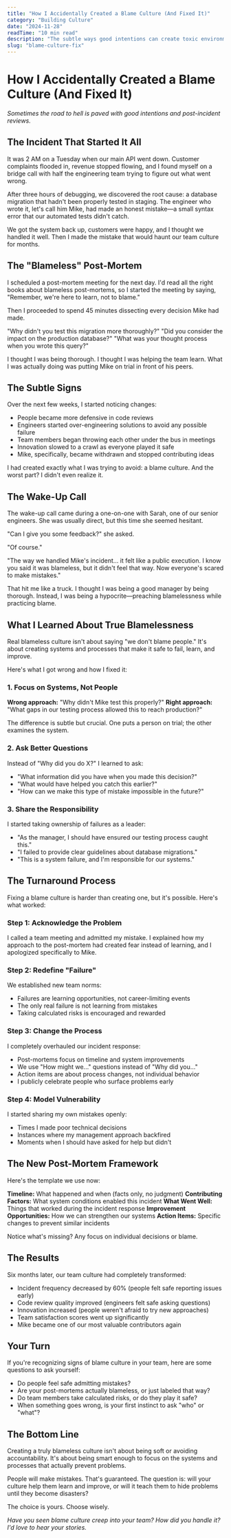 ```yaml
---
title: "How I Accidentally Created a Blame Culture (And Fixed It)"
category: "Building Culture"
date: "2024-11-28"
readTime: "10 min read"
description: "The subtle ways good intentions can create toxic environments, and how to course-correct."
slug: "blame-culture-fix"
---
```


# How I Accidentally Created a Blame Culture (And Fixed It)

*Sometimes the road to hell is paved with good intentions and post-incident reviews.*

## The Incident That Started It All

It was 2 AM on a Tuesday when our main API went down. Customer complaints flooded in, revenue stopped flowing, and I found myself on a bridge call with half the engineering team trying to figure out what went wrong.

After three hours of debugging, we discovered the root cause: a database migration that hadn't been properly tested in staging. The engineer who wrote it, let's call him Mike, had made an honest mistake—a small syntax error that our automated tests didn't catch.

We got the system back up, customers were happy, and I thought we handled it well. Then I made the mistake that would haunt our team culture for months.

## The "Blameless" Post-Mortem

I scheduled a post-mortem meeting for the next day. I'd read all the right books about blameless post-mortems, so I started the meeting by saying, "Remember, we're here to learn, not to blame."

Then I proceeded to spend 45 minutes dissecting every decision Mike had made.

"Why didn't you test this migration more thoroughly?"
"Did you consider the impact on the production database?"
"What was your thought process when you wrote this query?"

I thought I was being thorough. I thought I was helping the team learn. What I was actually doing was putting Mike on trial in front of his peers.

## The Subtle Signs

Over the next few weeks, I started noticing changes:

- People became more defensive in code reviews
- Engineers started over-engineering solutions to avoid any possible failure
- Team members began throwing each other under the bus in meetings
- Innovation slowed to a crawl as everyone played it safe
- Mike, specifically, became withdrawn and stopped contributing ideas

I had created exactly what I was trying to avoid: a blame culture. And the worst part? I didn't even realize it.

## The Wake-Up Call

The wake-up call came during a one-on-one with Sarah, one of our senior engineers. She was usually direct, but this time she seemed hesitant.

"Can I give you some feedback?" she asked.

"Of course."

"The way we handled Mike's incident... it felt like a public execution. I know you said it was blameless, but it didn't feel that way. Now everyone's scared to make mistakes."

That hit me like a truck. I thought I was being a good manager by being thorough. Instead, I was being a hypocrite—preaching blamelessness while practicing blame.

## What I Learned About True Blamelessness

Real blameless culture isn't about saying "we don't blame people." It's about creating systems and processes that make it safe to fail, learn, and improve.

Here's what I got wrong and how I fixed it:

### 1. Focus on Systems, Not People

**Wrong approach:** "Why didn't Mike test this properly?"
**Right approach:** "What gaps in our testing process allowed this to reach production?"

The difference is subtle but crucial. One puts a person on trial; the other examines the system.

### 2. Ask Better Questions

Instead of "Why did you do X?" I learned to ask:
- "What information did you have when you made this decision?"
- "What would have helped you catch this earlier?"
- "How can we make this type of mistake impossible in the future?"

### 3. Share the Responsibility

I started taking ownership of failures as a leader:
- "As the manager, I should have ensured our testing process caught this."
- "I failed to provide clear guidelines about database migrations."
- "This is a system failure, and I'm responsible for our systems."

## The Turnaround Process

Fixing a blame culture is harder than creating one, but it's possible. Here's what worked:

### Step 1: Acknowledge the Problem
I called a team meeting and admitted my mistake. I explained how my approach to the post-mortem had created fear instead of learning, and I apologized specifically to Mike.

### Step 2: Redefine "Failure"
We established new team norms:
- Failures are learning opportunities, not career-limiting events
- The only real failure is not learning from mistakes
- Taking calculated risks is encouraged and rewarded

### Step 3: Change the Process
I completely overhauled our incident response:
- Post-mortems focus on timeline and system improvements
- We use "How might we..." questions instead of "Why did you..."
- Action items are about process changes, not individual behavior
- I publicly celebrate people who surface problems early

### Step 4: Model Vulnerability
I started sharing my own mistakes openly:
- Times I made poor technical decisions
- Instances where my management approach backfired
- Moments when I should have asked for help but didn't

## The New Post-Mortem Framework

Here's the template we use now:

**Timeline:** What happened and when (facts only, no judgment)
**Contributing Factors:** What system conditions enabled this incident
**What Went Well:** Things that worked during the incident response
**Improvement Opportunities:** How we can strengthen our systems
**Action Items:** Specific changes to prevent similar incidents

Notice what's missing? Any focus on individual decisions or blame.

## The Results

Six months later, our team culture had completely transformed:

- Incident frequency decreased by 60% (people felt safe reporting issues early)
- Code review quality improved (engineers felt safe asking questions)
- Innovation increased (people weren't afraid to try new approaches)
- Team satisfaction scores went up significantly
- Mike became one of our most valuable contributors again

## Your Turn

If you're recognizing signs of blame culture in your team, here are some questions to ask yourself:

- Do people feel safe admitting mistakes?
- Are your post-mortems actually blameless, or just labeled that way?
- Do team members take calculated risks, or do they play it safe?
- When something goes wrong, is your first instinct to ask "who" or "what"?

## The Bottom Line

Creating a truly blameless culture isn't about being soft or avoiding accountability. It's about being smart enough to focus on the systems and processes that actually prevent problems.

People will make mistakes. That's guaranteed. The question is: will your culture help them learn and improve, or will it teach them to hide problems until they become disasters?

The choice is yours. Choose wisely.

*Have you seen blame culture creep into your team? How did you handle it? I'd love to hear your stories.*
